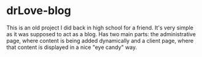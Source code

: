 # drLove-blog

This is an old project I did back in high school for a friend. It's very simple as it was supposed to act as a blog. Has two main parts: the administrative page, where content is being added dynamically and a client page, where that content is displayed in a nice "eye candy" way.
